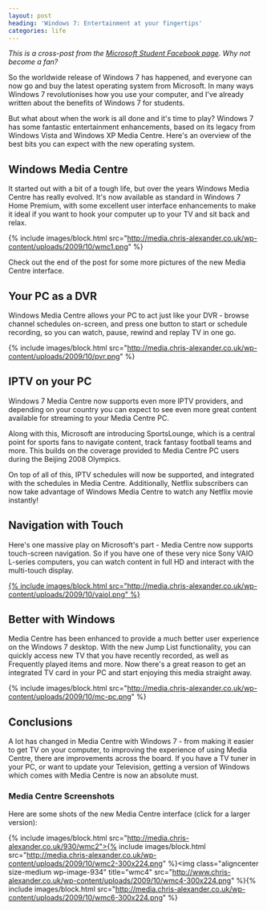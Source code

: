 ```yaml
---
layout: post
heading: 'Windows 7: Entertainment at your fingertips'
categories: life
---
```


*This is a cross-post from the [Microsoft Student Facebook page](http://www.facebook.com/microsoftstudent). Why not become a fan?*

So the worldwide release of Windows 7 has happened, and everyone can now go and buy the latest operating system from Microsoft. In many ways Windows 7 revolutionises how you use your computer, and I've already written about the benefits of Windows 7 for students.

But what about when the work is all done and it's time to play? Windows 7 has some fantastic entertainment enhancements, based on its legacy from Windows Vista and Windows XP Media Centre. Here's an overview of the best bits you can expect with the new operating system.

## Windows Media Centre

It started out with a bit of a tough life, but over the years Windows Media Centre has really evolved. It's now available as standard in Windows 7 Home Premium, with some excellent user interface enhancements to make it ideal if you want to hook your computer up to your TV and sit back and relax.

{% include images/block.html src="http://media.chris-alexander.co.uk/wp-content/uploads/2009/10/wmc1.png" %}

Check out the end of the post for some more pictures of the new Media Centre interface.

## Your PC as a DVR

Windows Media Centre allows your PC to act just like your DVR - browse channel schedules on-screen, and press one button to start or schedule recording, so you can watch, pause, rewind and replay TV in one go.

{% include images/block.html src="http://media.chris-alexander.co.uk/wp-content/uploads/2009/10/pvr.png" %}

## IPTV on your PC

Windows 7 Media Centre now supports even more IPTV providers, and depending on your country you can expect to see even more great content available for streaming to your Media Centre PC.

Along with this, Microsoft are introducing SportsLounge, which is a central point for sports fans to navigate content, track fantasy football teams and more. This builds on the coverage provided to Media Centre PC users during the Beijing 2008 Olympics.

On top of all of this, IPTV schedules will now be supported, and integrated with the schedules in Media Centre. Additionally, Netflix subscribers can now take advantage of Windows Media Centre to watch any Netflix movie instantly!

## Navigation with Touch

Here's one massive play on Microsoft's part - Media Centre now supports touch-screen navigation. So if you have one of these very nice Sony VAIO L-series computers, you can watch content in full HD and interact with the multi-touch display.

[{% include images/block.html src="http://media.chris-alexander.co.uk/wp-content/uploads/2009/10/vaiol.png" %}](http://www.sony.co.uk/product/vd-l-series)

## Better with Windows

Media Centre has been enhanced to provide a much better user experience on the Windows 7 desktop. With the new Jump List functionality, you can quickly access new TV that you have recently recorded, as well as Frequently played items and more. Now there's a great reason to get an integrated TV card in your PC and start enjoying this media straight away.

{% include images/block.html src="http://media.chris-alexander.co.uk/wp-content/uploads/2009/10/mc-pc.png" %}

## Conclusions

A lot has changed in Media Centre with Windows 7 - from making it easier to get TV on your computer, to improving the experience of using Media Centre, there are improvements across the board. If you have a TV tuner in your PC, or want to update your Television, getting a version of Windows which comes with Media Centre is now an absolute must.

### Media Centre Screenshots

Here are some shots of the new Media Centre interface (click for a larger version):

{% include images/block.html src="http://media.chris-alexander.co.uk/930/wmc2">{% include images/block.html src="http://media.chris-alexander.co.uk/wp-content/uploads/2009/10/wmc2-300x224.png" %}<img class="aligncenter size-medium wp-image-934" title="wmc4" src="http://www.chris-alexander.co.uk/wp-content/uploads/2009/10/wmc4-300x224.png" %}{% include images/block.html src="http://media.chris-alexander.co.uk/wp-content/uploads/2009/10/wmc6-300x224.png" %}